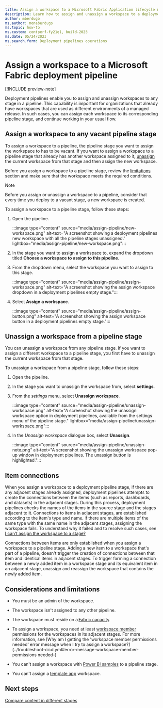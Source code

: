 ```yaml
---
title: Assign a workspace to a Microsoft Fabric Application lifecycle management (ALM) deployment pipeline 
description: Learn how to assign and unassign a workspace to a deployment pipeline, the Microsoft Fabric Application lifecycle management (ALM) tool.
author: mberdugo
ms.author: monaberdugo
ms.topic: how-to
ms.custom: contperf-fy21q1, build-2023
ms.date: 05/24/2023
ms.search.form: Deployment pipelines operations
---
```


# Assign a workspace to a Microsoft Fabric deployment pipeline

[!INCLUDE [preview-note](../../includes/preview-note.md)]

Deployment pipelines enable you to assign and unassign workspaces to any stage in a pipeline. This capability is important for organizations that already have workspaces that are used as different environments of a managed release. In such cases, you can assign each workspace to its corresponding pipeline stage, and continue working in your usual flow.

<!---
>[!NOTE]
>This article describes how to assign and unassign a workspace to a deployment pipeline stage in the Fabric service. You can also perform these functions programmatically, using the [Assign Workspace](/rest/api/fabric/pipelines/assign-workspace) and [Unassign Workspace](/rest/api/fabric/pipelines/unassign-workspace) Fabric REST APIs.
-->

## Assign a workspace to any vacant pipeline stage

To assign a workspace to a pipeline, the pipeline stage you want to assign the workspace to has to be vacant. If you want to assign a workspace to a pipeline stage that already has another workspace assigned to it, [unassign](#unassign-a-workspace-from-a-pipeline-stage) the current workspace from that stage and then assign the new workspace.

Before you assign a workspace to a pipeline stage, review the [limitations](#considerations-and-limitations) section and make sure that the workspace meets the required conditions.

>[!NOTE]
>Before you assign or unassign a workspace to a pipeline, consider that every time you deploy to a vacant stage, a new workspace is created.

To assign a workspace to a pipeline stage, follow these steps:

1. Open the pipeline.

    :::image type="content" source="media/assign-pipeline/new-workspace.png" alt-text="A screenshot showing a deployment pipelines new workspace with all the pipeline stages unassigned." lightbox="media/assign-pipeline/new-workspace.png":::

2. In the stage you want to assign a workspace to, expand the dropdown titled **Choose a workspace to assign to this pipeline**.

3. From the dropdown menu, select the workspace you want to assign to this stage.

    :::image type="content" source="media/assign-pipeline/assign-workspace.png" alt-text="A screenshot showing the assign workspace dropdown in a deployment pipelines empty stage.":::

4. Select **Assign a workspace**.

    :::image type="content" source="media/assign-pipeline/assign-button.png" alt-text="A screenshot showing the assign workspace button in a deployment pipelines empty stage.":::

## Unassign a workspace from a pipeline stage

You can unassign a workspace from any pipeline stage. If you want to assign a different workspace to a pipeline stage, you first have to unassign the current workspace from that stage.

To unassign a workspace from a pipeline stage, follow these steps:

1. Open the pipeline.

2. In the stage you want to unassign the workspace from, select **settings**.

3. From the *settings* menu, select **Unassign workspace**.

    :::image type="content" source="media/assign-pipeline/unassign-workspace.png" alt-text="A screenshot showing the unassign workspace option in deployment pipelines, available from the settings menu of the pipeline stage." lightbox="media/assign-pipeline/unassign-workspace.png":::

4. In the *Unassign workspace* dialogue box, select **Unassign**.

    :::image type="content" source="media/assign-pipeline/unassign-note.png" alt-text="A screenshot showing the unassign workspace pop-up window in deployment pipelines. The unassign button is highlighted.":::

## Item connections

When you assign a workspace to a deployment pipeline stage, if there are any adjacent stages already assigned, deployment pipelines attempts to create the connections between the items (such as reports, dashboards, and datasets) in the adjacent stages. During this process, deployment pipelines checks the names of the items in the source stage and the stages adjacent to it. Connections to items in adjacent stages, are established according to the item's type and name. If there are multiple items of the same type with the same name in the adjacent stages, assigning the workspace fails. To understand why it failed and to resolve such cases, see [I can't assign the workspace to a stage?](../troubleshoot-cicd.md#i-cant-assign-a-workspace-to-a-stage)

Connections between items are only established when you assign a workspace to a pipeline stage. Adding a new item to a workspace that's part of a pipeline, doesn't trigger the creation of connections between that item and identical items in adjacent stages. To trigger forming a connection between a newly added item in a workspace stage and its equivalent item in an adjacent stage, unassign and reassign the workspace that contains the newly added item.

## Considerations and limitations

* You must be an admin of the workspace.

* The workspace isn't assigned to any other pipeline.

* The workspace must reside on a [Fabric capacity](../../enterprise/licenses.md).

* To assign a workspace, you need at least [workspace member](understand-the-deployment-process.md#permissions-table) permissions for the workspaces in its adjacent stages. For more information, see [Why am I getting the 'workspace member permissions needed' error message when I try to assign a workspace?](../troubleshoot-cicd.yml#error-message-workspace-member-permissions needed-)

* You can't assign a workspace with [Power BI samples](/power-bi/create-reports/sample-datasets) to a pipeline stage.

* You can't assign a [template app](/power-bi/connect-data/service-template-apps-create#create-the-template-workspace) workspace.

## Next steps

[Compare content in different stages](compare-pipeline-content.md)

